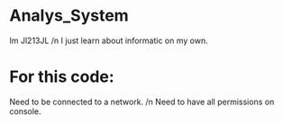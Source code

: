 # Analys_System
Im Jl213JL
/n
I just learn about informatic on my own.
# For this code:
Need to be connected to a network.
/n
Need to have all permissions on console.
